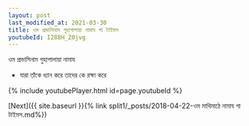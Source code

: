 ```yaml
---
layout: post
last_modified_at: 2021-03-30
title: ওম প্রভাসিনাম গুহাপালায়া নামায গা টাইমস
youtubeId: I288H_Z0jvg
---
```

 
 
 ওম প্রভাসিনাম গুহাপালায়া নামায  
 
 -  যারা তাঁকে ধ্যান করে তাদের কে রক্ষা করে 
 
  
 
  
 
 
 
 
 
 


{% include youtubePlayer.html id=page.youtubeId %}
 
[Next]({{ site.baseurl }}{% link  split1/_posts/2018-04-22-ওম মাথিমাঠে নামায গা টাইমস.md%})
 
